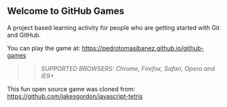 ## Welcome to GitHub Games

A project based learning activity for people who are getting started with Git and GitHub.

You can play the game at: https://pedrotomasibanez.github.io/github-games

>> _*SUPPORTED BROWSERS*: Chrome, Firefox, Safari, Opera and IE9+_

This fun open source game was cloned from: https://github.com/jakesgordon/javascript-tetris
